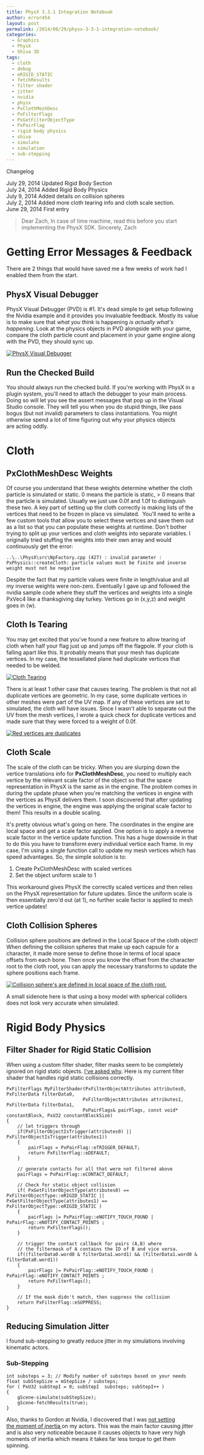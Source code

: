 ```yaml
---
title: PhysX 3.3.1 Integration Notebook
author: error454
layout: post
permalink: /2014/06/29/physx-3-3-1-integration-notebook/
categories:
  - Graphics
  - PhysX
  - Shiva 3D
tags:
  - cloth
  - debug
  - eRIGID_STATIC
  - fetchResults
  - filter shader
  - jitter
  - nvidia
  - physx
  - PxClothMeshDesc
  - PxFilterFlags
  - PxGetFilterObjectType
  - PxPairFlag
  - rigid body physics
  - shiva
  - simulate
  - simulation
  - sub-stepping
---
```

Changelog

July 29, 2014  Updated Rigid Body Section  
July 24, 2014  Added Rigid Body Physics  
July 9, 2014  Added details on collision spheres  
July 2, 2014  Added more cloth tearing info and cloth scale section.  
June 29, 2014  First entry

> Dear Zach, In case of time machine, read this before you start implementing the PhysX SDK. Sincerely, Zach

# Getting Error Messages & Feedback

There are 2 things that would have saved me a few weeks of work had I enabled them from the start.

## PhysX Visual Debugger

PhysX Visual Debugger (PVD) is #1. It's dead simple to get setup following the Nvidia example and it provides you invaluable feedback. Mostly its value is to make sure that *what you think* is happening *is actually what's happening*. Look at the physics objects in PVD alongside with your game, compare the cloth particle count and placement in your game engine along with the PVD, they should sync up.

<a href='{{ site.url }}/assets/uploads/2014/06/pvd.jpg'><img src='{{ site.url }}/assets/uploads/2014/06/pvd-1024x520.jpg' alt='PhysX Visual Debugger'></a>



## Run the Checked Build

You should always run the checked build. If you're working with PhysX in a plugin system, you'll need to attach the debugger to your main process. Doing so will let you see the assert messages that pop up in the Visual Studio console. They will tell you when you do stupid things, like pass bogus (but not invalid) parameters to class instantiations. You might otherwise spend a lot of time figuring out why your physics objects are acting oddly.

# Cloth

## PxClothMeshDesc Weights

Of course you understand that these weights determine whether the cloth particle is simulated or static. 0 means the particle is static, > 0 means that the particle is simulated. Usually we just use 0.0f and 1.0f to distinguish these two. A key part of setting up the cloth correctly is making lists of the vertices that need to be frozen in place vs simulated.  You'll need to write a few custom tools that allow you to select these vertices and save them out as a list so that you can populate these weights at runtime. Don't bother trying to split up your vertices and cloth weights into separate variables. I originally tried stuffing the weights into their own array and would continuously get the error:

<pre><code>..\..\PhysX\src\NpFactory.cpp (427) : invalid parameter : PxPhysics::createCloth: particle values must be finite and inverse weight must not be negative</code></pre>

Despite the fact that my particle values were finite in length/value and all my inverse weights were non-zero. Eventually I gave up and followed the nvidia sample code where they stuff the vertices and weights into a single PxVec4 like a thanksgiving day turkey. Vertices go in (x,y,z) and weight goes in (w).

## Cloth Is Tearing

You may get excited that you've found a new feature to allow tearing of cloth when half your flag just up and jumps off the flagpole. If your cloth is falling apart like this. It probably means that your mesh has duplicate vertices. In my case, the tessellated plane had duplicate vertices that needed to be welded.

<a href='{{ site.url }}/assets/uploads/2014/06/tear.jpg'><img src='{{ site.url }}/assets/uploads/2014/06/tear-1024x525.jpg' alt='Cloth Tearing'></a>

There is at least 1 other case that causes tearing. The problem is that not all duplicate vertices are geometric. In my case, some duplicate vertices in other meshes were part of the UV map. If any of these vertices are set to simulated, the cloth will have issues. Since I wasn't able to separate out the UV from the mesh vertices, I wrote a quick check for duplicate vertices and made sure that they were forced to a weight of 0.0f.

<a href='{{ site.url }}/assets/uploads/2014/06/duplicate-verts.jpg'><img src='{{ site.url }}/assets/uploads/2014/06/duplicate-verts-1024x579.jpg' alt='Red vertices are duplicates'></a>

## Cloth Scale

The scale of the cloth can be tricky. When you are slurping down the vertice translations info for **PxClothMeshDesc**, you need to multiply each vertice by the relevant scale factor of the object so that the space representation in PhysX is the same as in the engine. The problem comes in during the update phase when you're matching the vertices in engine with the vertices as PhysX delivers them. I soon discovered that after updating the vertices in engine, the engine was applying the original scale factor to them! This results in a double scaling.

It's pretty obvious what's going on here. The coordinates in the engine are local space and get a scale factor applied. One option is to apply a reverse scale factor in the vertice update function. This has a huge downside in that to do this you have to transform every individual vertice each frame. In my case, I'm using a single function call to update my mesh vertices which has speed advantages. So, the simple solution is to:

1.  Create PxClothMeshDesc with scaled vertices
2.  Set the object uniform scale to 1

This workaround gives PhysX the correctly scaled vertices and then relies on the PhysX representation for future updates. Since the uniform scale is then essentially zero'd out (at 1), no further scale factor is applied to mesh vertice updates!

## Cloth Collision Spheres

Collision sphere positions are defined in the Local Space of the cloth object! When defining the collision spheres that make up each capsule for a character, it made more sense to define those in terms of local space offsets from each bone. Then once you know the offset from the character root to the cloth root, you can apply the necessary transforms to update the sphere positions each frame.

<a href='{{ site.url }}/assets/uploads/2014/06/collision-sphere.jpg'><img src='{{ site.url }}/assets/uploads/2014/06/collision-sphere-1024x576.jpg' alt='Collision sphere&apos;s are defined in local space of the cloth root.'></a>

A small sidenote here is that using a boxy model with spherical colliders does not look very accurate when simulated.

# Rigid Body Physics

## Filter Shader for Rigid Static Collision

When using a custom filter shader, filter masks seem to be completely ignored on rigid static objects. <a href="https://devtalk.nvidia.com/default/topic/763481/physx-and-physics-modeling/why-don-t-filter-flags-work-for-static-objects-physx-3-3-1-windows/" target="_blank">I've asked why</a>. Here is my current filter shader that handles rigid static collisions correctly.

<pre><code>PxFilterFlags MyFilterShader(PxFilterObjectAttributes attributes0, PxFilterData filterData0, 
                            PxFilterObjectAttributes attributes1, PxFilterData filterData1,
                            PxPairFlags& pairFlags, const void* constantBlock, PxU32 constantBlockSize)
{
    // let triggers through
    if(PxFilterObjectIsTrigger(attributes0) || PxFilterObjectIsTrigger(attributes1))
    {
        pairFlags = PxPairFlag::eTRIGGER_DEFAULT;
        return PxFilterFlag::eDEFAULT;
    }

    // generate contacts for all that were not filtered above
    pairFlags = PxPairFlag::eCONTACT_DEFAULT;

    // Check for static object collision
    if( PxGetFilterObjectType(attributes0) == PxFilterObjectType::eRIGID_STATIC || PxGetFilterObjectType(attributes1) == PxFilterObjectType::eRIGID_STATIC )
    {
        pairFlags |= PxPairFlag::eNOTIFY_TOUCH_FOUND | PxPairFlag::eNOTIFY_CONTACT_POINTS ;
        return PxFilterFlags();
    }

    // trigger the contact callback for pairs (A,B) where
    // the filtermask of A contains the ID of B and vice versa.
    if((filterData0.word0 & filterData1.word1) && (filterData1.word0 & filterData0.word1))
    {
        pairFlags |= PxPairFlag::eNOTIFY_TOUCH_FOUND | PxPairFlag::eNOTIFY_CONTACT_POINTS ;
        return PxFilterFlags();
    }

    // If the mask didn't match, then suppress the collision
    return PxFilterFlag::eSUPPRESS;
}</code></pre>

## Reducing Simulation Jitter

I found sub-stepping to greatly reduce jitter in my simulations involving kinematic actors.

### Sub-Stepping

<pre><code>int substeps = 3; // Modify number of substeps based on your needs
float subStepSize = mStepSize / substeps;
for ( PxU32 subStepI = 0; subStepI  substeps; subStepI++ )
{
    gScene-simulate(subStepSize);
    gScene-fetchResults(true);
}</code></pre>

Also, thanks to Gordon at Nvidia, I discovered that I was <a href="https://devtalk.nvidia.com/default/topic/763104/physx-and-physics-modeling/dynamic-kinematic-collision-jitter-on-physx-3-3-1-win-64-bit/" target="_blank">not setting the moment of inertia </a>on my actors. This was the main factor causing jitter and is also very noticeable because it causes objects to have very high moments of inertia which means it takes far less torque to get them spinning.
